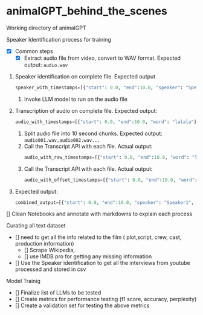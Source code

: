 # animalGPT_behind_the_scenes
Working directory of animalGPT

Speaker Identification process for training
- [x] Common steps
   - [x] Extract audio file from video, convert to WAV format. Expected output: `audio.wav`
1. Speaker identification on complete file. Expected output
   ```py
   speaker_with_timestamps=[{"start": 0.0, "end":10.0, "speaker": "Speaker1"},...]
   ```
   1. Invoke LLM model to run on the audio file
   
1. Transcription of audio on complete file. Expected output: 
      ```py
      audio_with_timestamps=[{"start": 0.0, "end":10.0, "word": "lalala"},{"start": 10.0, "end":20.0, "word": "lalala"}...]
      ```
   1. Split audio file into 10 second chunks. Expected output: `audio001.wav,audio002.wav...`
   1. Call the Transcript API with each file. Actual output:
      ```py
      audio_with_raw_timestamps=[{"start": 0.0, "end":10.0, "word": "lalala"},{"start": 0.0, "end":10.0, "word": "lalala"}...]
      ```
   1. Call the Transcript API with each file. Actual output:
      ```py
      audio_with_offset_timestamps=[{"start": 0.0, "end":10.0, "word": "lalala"},{"start": 10.0, "end":20.0, "word": "lalala"}...]
      ```
1. Expected output: 
   ```py
   combined_output=[{"start": 0.0, "end":10.0, "speaker": "Speaker1", "word": "lalala"},...]
     ```

[] Clean Notebooks and annotate with markdowns to explain each process 

Curating all text dataset
- [] need to get all the info related to the film ( plot,script, crew, cast, production information)
  - [] Scrape Wikipedia,
  - [] use IMDB pro for getting any missing information
- [] Use the Speaker identification to get all the interviews from youtube processed and stored in csv

Model Trainig
- [] Finalize list of LLMs to be tested
- [] Create metrics for performance testing (f1 score, accuracy, perplexity)
- [] Create a validation set for testing the above metrics



